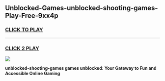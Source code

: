 
## Unblocked-Games-unblocked-shooting-games-Play-Free-9xx4p
<h3>
<a href="https://premium76.site?title=unblocked-shooting-games&ref=18A1">CLICK TO PLAY</a></h3>
<hr>

<h3>
<a href="https://premium76.site?title=unblocked-shooting-games&ref=18A1">CLICK 2 PLAY</a>
  
</h3>

<a href="https://premium76.site?title=unblocked-shooting-games&ref=18A1"><img src="https://clearcache.store/games.png"></a>


**unblocked-shooting-games games unblocked: Your Gateway to Fun and Accessible Online Gaming**
